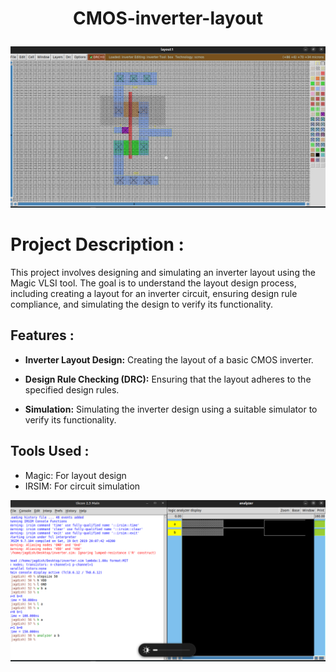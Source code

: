 #  <p align="center">CMOS-inverter-layout</p>

 ![pro](https://github.com/jagadeesh342/CMOS-inverter-layout/blob/main/Magic%20layout%20of%20INVERTER.png)

# Project Description :
This project involves designing and simulating an inverter layout using the Magic VLSI tool. 
    The goal is to understand the layout design process, including creating a layout for an inverter circuit, 
    ensuring design rule compliance, and simulating the design to verify its functionality.


## Features :

   - **Inverter Layout Design:** Creating the layout of a basic CMOS inverter.
    <br>
   - **Design Rule Checking (DRC):** Ensuring that the layout adheres to the specified design rules.
    <br>
   
   - **Simulation:** Simulating the inverter design using a suitable simulator to verify its functionality.
    <br>


## Tools Used :
- Magic: For layout design
- IRSIM: For circuit simulation



![pro](https://github.com/jagadeesh342/CMOS-inverter-layout/blob/main/Simulation%20in%20IRSIM.png)
